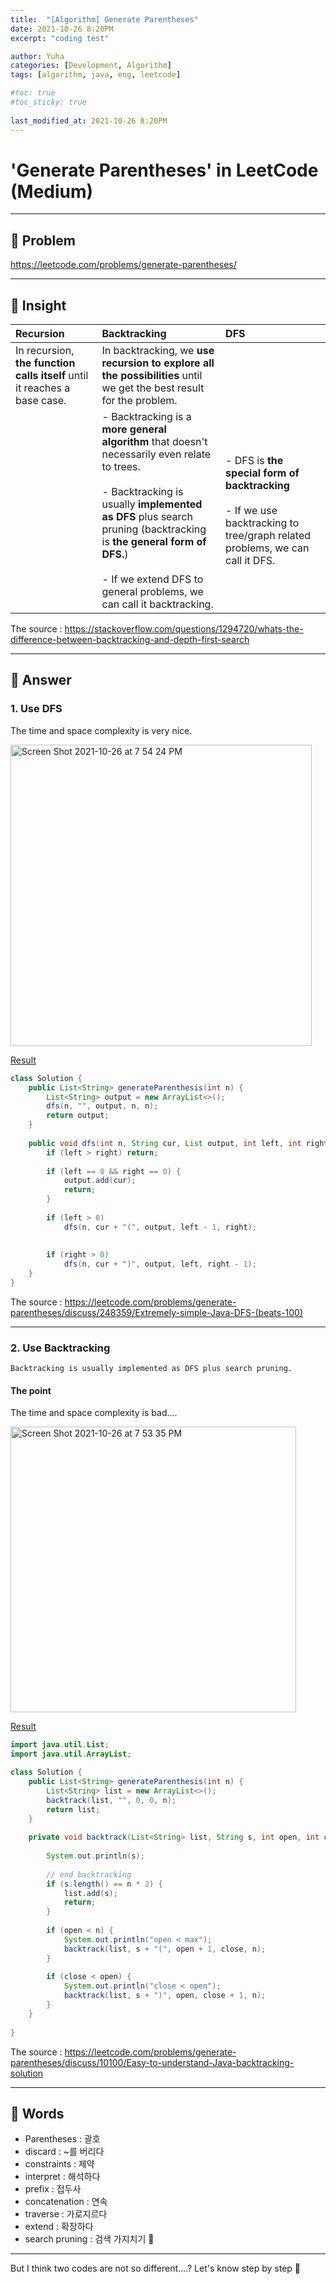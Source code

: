 ```yaml
---
title:  "[Algorithm] Generate Parentheses"
date: 2021-10-26 8:20PM
excerpt: "coding test"

author: Yuha
categories: [Development, Algorithm]
tags: [algorithm, java, eng, leetcode]

#toc: true
#toc_sticky: true
 
last_modified_at: 2021-10-26 8:20PM
---
```

# 'Generate Parentheses' in LeetCode (Medium)
---
## 📌 Problem
<https://leetcode.com/problems/generate-parentheses/>

---

## 📌 Insight
|Recursion|Backtracking|DFS|
|:---|:---|:---|
|In recursion, **the function calls itself** until it reaches a base case.|In backtracking, we **use recursion to explore all the possibilities** until we get the best result for the problem.||
|| - Backtracking is a **more general algorithm** that doesn't necessarily even relate to trees. <br> <br>- Backtracking is usually **implemented as DFS** plus search pruning (backtracking is **the general form of DFS.**) <br><br> - If we extend DFS to general problems, we can call it backtracking. | - DFS is **the special form of backtracking** <br><br> - If we use backtracking to tree/graph related problems, we can call it DFS.

The source : <https://stackoverflow.com/questions/1294720/whats-the-difference-between-backtracking-and-depth-first-search>

---

## 📌 Answer
### 1. Use DFS
The time and space complexity is very nice.

<img width="482" alt="Screen Shot 2021-10-26 at 7 54 24 PM" src="https://user-images.githubusercontent.com/83699657/138864649-57e71f74-a6f0-474e-a0cc-0b24a4a06f79.png">


[Result](https://leetcode.com/submissions/detail/577447127/)

```java
class Solution {
    public List<String> generateParenthesis(int n) {
        List<String> output = new ArrayList<>();
        dfs(n, "", output, n, n);
        return output;
    }
    
    public void dfs(int n, String cur, List output, int left, int right) {
        if (left > right) return;
        
        if (left == 0 && right == 0) {
            output.add(cur);
            return;
        }
        
        if (left > 0)
            dfs(n, cur + "(", output, left - 1, right);
        
        
        if (right > 0)
            dfs(n, cur + ")", output, left, right - 1);
    }
}
```
The source : <https://leetcode.com/problems/generate-parentheses/discuss/248359/Extremely-simple-Java-DFS-(beats-100)>

---

### 2. Use Backtracking
`Backtracking is usually implemented as DFS plus search pruning.`

#### The point

The time and space complexity is bad....

<img width="457" alt="Screen Shot 2021-10-26 at 7 53 35 PM" src="https://user-images.githubusercontent.com/83699657/138866396-f2dd12c8-c658-4aa0-b675-9752cae0ab58.png">


[Result](https://leetcode.com/submissions/detail/577446930/)

```java
import java.util.List;
import java.util.ArrayList;

class Solution {
    public List<String> generateParenthesis(int n) {
        List<String> list = new ArrayList<>();
        backtrack(list, "", 0, 0, n);
        return list;
    }
    
    private void backtrack(List<String> list, String s, int open, int close, int n) {
        
        System.out.println(s);
        
        // end backtracking
        if (s.length() == n * 2) {
            list.add(s);
            return;
        }
        
        if (open < n) {
            System.out.println("open < max");
            backtrack(list, s + "(", open + 1, close, n);
        }
        
        if (close < open) {
            System.out.println("close < open");
            backtrack(list, s + ")", open, close + 1, n);
        }
    }
    
}
```
The source : <https://leetcode.com/problems/generate-parentheses/discuss/10100/Easy-to-understand-Java-backtracking-solution>

---

## 📌 Words
- Parentheses : 괄호
- discard : ~를 버리다
- constraints : 제약
- interpret : 해석하다
- prefix : 접두사
- concatenation : 연속
- traverse : 가로지르다
- extend : 확장하다
- search pruning : 검색 가지치기 🍆

---

But I think two codes are not so different....?
Let's know step by step 🐤